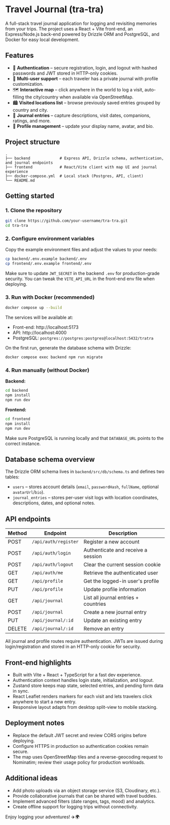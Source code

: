 # Travel Journal (tra-tra)

A full-stack travel journal application for logging and revisiting memories from your trips. The project uses a React + Vite front-end, an Express/Node.js back-end powered by Drizzle ORM and PostgreSQL, and Docker for easy local development.

## Features

- 🔐 **Authentication** – secure registration, login, and logout with hashed passwords and JWT stored in HTTP-only cookies.
- 👥 **Multi-user support** – each traveler has a private journal with profile customization.
- 🗺️ **Interactive map** – click anywhere in the world to log a visit, auto-filling the city/country when available via OpenStreetMap.
- 🏙️ **Visited locations list** – browse previously saved entries grouped by country and city.
- 📝 **Journal entries** – capture descriptions, visit dates, companions, ratings, and more.
- 🙋 **Profile management** – update your display name, avatar, and bio.

## Project structure

```
.
├── backend             # Express API, Drizzle schema, authentication, and journal endpoints
├── frontend            # React/Vite client with map UI and journal experience
├── docker-compose.yml  # Local stack (Postgres, API, client)
└── README.md
```

## Getting started

### 1. Clone the repository

```bash
git clone https://github.com/your-username/tra-tra.git
cd tra-tra
```

### 2. Configure environment variables

Copy the example environment files and adjust the values to your needs:

```bash
cp backend/.env.example backend/.env
cp frontend/.env.example frontend/.env
```

Make sure to update `JWT_SECRET` in the backend `.env` for production-grade security. You can tweak the `VITE_API_URL` in the front-end env file when deploying.

### 3. Run with Docker (recommended)

```bash
docker compose up --build
```

The services will be available at:

- Front-end: http://localhost:5173
- API: http://localhost:4000
- PostgreSQL: `postgres://postgres:postgres@localhost:5432/tratra`

On the first run, generate the database schema with Drizzle:

```bash
docker compose exec backend npm run migrate
```

### 4. Run manually (without Docker)

**Backend:**

```bash
cd backend
npm install
npm run dev
```

**Frontend:**

```bash
cd frontend
npm install
npm run dev
```

Make sure PostgreSQL is running locally and that `DATABASE_URL` points to the correct instance.

## Database schema overview

The Drizzle ORM schema lives in `backend/src/db/schema.ts` and defines two tables:

- `users` – stores account details (`email`, `passwordHash`, `fullName`, optional `avatarUrl`/`bio`).
- `journal_entries` – stores per-user visit logs with location coordinates, descriptions, dates, and optional notes.

## API endpoints

| Method | Endpoint              | Description                          |
|--------|-----------------------|--------------------------------------|
| POST   | `/api/auth/register`  | Register a new account               |
| POST   | `/api/auth/login`     | Authenticate and receive a session   |
| POST   | `/api/auth/logout`    | Clear the current session cookie     |
| GET    | `/api/auth/me`        | Retrieve the authenticated user      |
| GET    | `/api/profile`        | Get the logged-in user's profile     |
| PUT    | `/api/profile`        | Update profile information           |
| GET    | `/api/journal`        | List all journal entries + countries |
| POST   | `/api/journal`        | Create a new journal entry           |
| PUT    | `/api/journal/:id`    | Update an existing entry             |
| DELETE | `/api/journal/:id`    | Remove an entry                      |

All journal and profile routes require authentication. JWTs are issued during login/registration and stored in an HTTP-only cookie for security.

## Front-end highlights

- Built with Vite + React + TypeScript for a fast dev experience.
- Authentication context handles login state, initialization, and logout.
- Zustand store keeps map state, selected entries, and pending form data in sync.
- React Leaflet renders markers for each visit and lets travelers click anywhere to start a new entry.
- Responsive layout adapts from desktop split-view to mobile stacking.

## Deployment notes

- Replace the default JWT secret and review CORS origins before deploying.
- Configure HTTPS in production so authentication cookies remain secure.
- The map uses OpenStreetMap tiles and a reverse-geocoding request to Nominatim; review their usage policy for production workloads.

## Additional ideas

- Add photo uploads via an object storage service (S3, Cloudinary, etc.).
- Provide collaborative journals that can be shared with travel buddies.
- Implement advanced filters (date ranges, tags, mood) and analytics.
- Create offline support for logging trips without connectivity.

Enjoy logging your adventures! ✈️🌍
